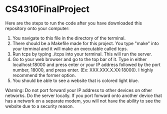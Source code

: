 # CS4310FinalProject

Here are the steps to run the code after you have downloaded this repository onto your computer:
1. You navigate to this file in the directory of the terminal. 
2. There should be a Makefile made for this project. You type "make" into your terminal and it will make an executable called tcps.
3. Run tcps by typing ./tcps into your terminal. This will run the server.
4. Go to your web browser and go to the top bar of it. Type in either localhost:18000 and press enter or your IP address followed by the port number, 18000, and press enter. (Ex: XXX.XXX.X.XX:18000). I highly recommend the former option.
5. You should be able to see a website that is colored light blue.

Warning:
Do not port forward your IP address to other devices on other networks. Do the server locally. If you port forward onto another device that has a network on a separate modem, you will not have the ability to see the website due to a security reason.
